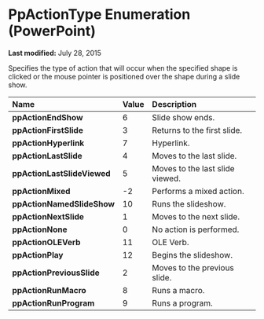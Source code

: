 
# PpActionType Enumeration (PowerPoint)

 **Last modified:** July 28, 2015

Specifies the type of action that will occur when the specified shape is clicked or the mouse pointer is positioned over the shape during a slide show.


|**Name**|**Value**|**Description**|
|:-----|:-----|:-----|
| **ppActionEndShow**|6|Slide show ends.|
| **ppActionFirstSlide**|3|Returns to the first slide.|
| **ppActionHyperlink**|7|Hyperlink.|
| **ppActionLastSlide**|4|Moves to the last slide.|
| **ppActionLastSlideViewed**|5|Moves to the last slide viewed.|
| **ppActionMixed**|-2|Performs a mixed action.|
| **ppActionNamedSlideShow**|10|Runs the slideshow.|
| **ppActionNextSlide**|1|Moves to the next slide.|
| **ppActionNone**|0|No action is performed.|
| **ppActionOLEVerb**|11|OLE Verb.|
| **ppActionPlay**|12|Begins the slideshow.|
| **ppActionPreviousSlide**|2|Moves to the previous slide.|
| **ppActionRunMacro**|8|Runs a macro.|
| **ppActionRunProgram**|9|Runs a program.|
